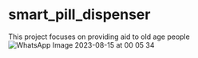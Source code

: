 # smart_pill_dispenser 
 
 This project focuses on providing aid to old age people
 ![WhatsApp Image 2023-08-15 at 00 05 34](https://github.com/Adinp1213/smart_pill_dispenser/assets/127317650/3de2fc53-8d88-4f18-9dcb-eace0dee35b5)

 
